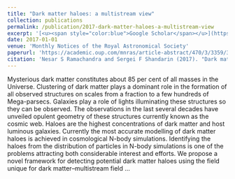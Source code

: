 ```yaml
---
title: "Dark matter haloes: a multistream view"
collection: publications
permalink: /publication/2017-dark-matter-haloes-a-multistream-view
excerpt: '[<u><span style="color:blue">Google Scholar</span></u>](https://scholar.google.com/scholar?q=Dark+matter+haloes:+a+multistream+view)'
date: 2017-01-01
venue: 'Monthly Notices of the Royal Astronomical Society'
paperurl: 'https://academic.oup.com/mnras/article-abstract/470/3/3359/3867319'
citation: 'Nesar S Ramachandra and Sergei F Shandarin (2017). "Dark matter haloes: a multistream view". Monthly Notices of the Royal Astronomical Society.'
---
```


Mysterious dark matter constitutes about 85 per cent of all masses in the Universe. Clustering of dark matter plays a dominant role in the formation of all observed structures on scales from a fraction to a few hundreds of Mega-parsecs. Galaxies play a role of lights illuminating these structures so they can be observed. The observations in the last several decades have unveiled opulent geometry of these structures currently known as the cosmic web. Haloes are the highest concentrations of dark matter and host luminous galaxies. Currently the most accurate modelling of dark matter haloes is achieved in cosmological N-body simulations. Identifying the haloes from the distribution of particles in N-body simulations is one of the problems attracting both considerable interest and efforts. We propose a novel framework for detecting potential dark matter haloes using the field unique for dark matter–multistream field …
